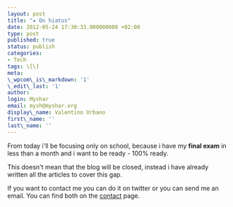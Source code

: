 ```yaml
---
layout: post
title: "★ On hiatus"
date: 2012-05-24 17:30:33.000000000 +02:00
type: post
published: true
status: publish
categories:
- Tech
tags: \[\]
meta:
\_wpcom\_is\_markdown: '1'
\_edit\_last: '1'
author:
login: Myshar
email: mysh@myshar.org
display\_name: Valentino Urbano
first\_name: ''
last\_name: ''
---
```


From today i'll be focusing only on school, because i have my **final exam** in less than a month and i want to be ready - 100% ready.

This doesn't mean that the blog will be closed, instead i have already written all the articles to cover this gap.

If you want to contact me you can do it on twitter or you can send me an email. You can find both on the [contact][0] page.


[0]: http://www.myshar.org/about